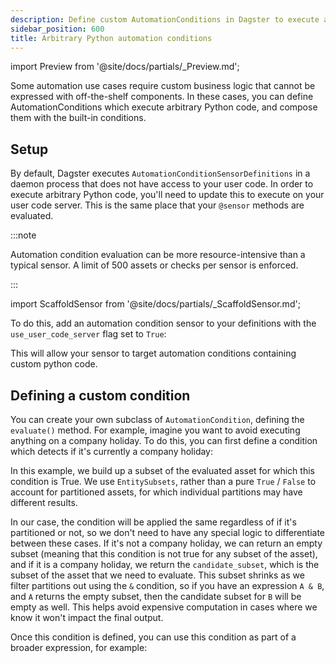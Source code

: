 ```yaml
---
description: Define custom AutomationConditions in Dagster to execute arbitrary Python code to handle complex business logic.
sidebar_position: 600
title: Arbitrary Python automation conditions
---
```


import Preview from '@site/docs/partials/\_Preview.md';

<Preview />

Some automation use cases require custom business logic that cannot be expressed with off-the-shelf components. In these cases, you can define AutomationConditions which execute arbitrary Python code, and compose them with the built-in conditions.

## Setup

By default, Dagster executes `AutomationConditionSensorDefinitions` in a daemon process that does not have access to your user code. In order to execute arbitrary Python code, you'll need to update this to execute on your user code server. This is the same place that your `@sensor` methods are evaluated.

:::note

Automation condition evaluation can be more resource-intensive than a typical sensor. A limit of 500 assets or checks per sensor is enforced.

:::

import ScaffoldSensor from '@site/docs/partials/\_ScaffoldSensor.md';

<ScaffoldSensor />

To do this, add an automation condition sensor to your definitions with the `use_user_code_server` flag set to `True`:

<CodeExample path="docs_snippets/docs_snippets/concepts/declarative_automation/sensors/arbitrary_python.py" title="src/<project-name>/defs/sensors.py" />

This will allow your sensor to target automation conditions containing custom python code.

## Defining a custom condition

You can create your own subclass of `AutomationCondition`, defining the `evaluate()` method. For example, imagine you want to avoid executing anything on a company holiday. To do this, you can first define a condition which detects if it's currently a company holiday:

<CodeExample path="docs_snippets/docs_snippets/concepts/declarative_automation/sensors/custom_condition.py" startAfter="start_custom_condition" endBefore="end_custom_condition" title="src/<project-name>/defs/sensors.py" />

In this example, we build up a subset of the evaluated asset for which this condition is True. We use `EntitySubsets`, rather than a pure `True` / `False` to account for partitioned assets, for which individual partitions may have different results.

In our case, the condition will be applied the same regardless of if it's partitioned or not, so we don't need to have any special logic to differentiate between these cases. If it's not a company holiday, we can return an empty subset (meaning that this condition is not true for any subset of the asset), and if it is a company holiday, we return the `candidate_subset`, which is the subset of the asset that we need to evaluate. This subset shrinks as we filter partitions out using the `&` condition, so if you have an expression `A & B`, and `A` returns the empty subset, then the candidate subset for `B` will be empty as well. This helps avoid expensive computation in cases where we know it won't impact the final output.

Once this condition is defined, you can use this condition as part of a broader expression, for example:

<CodeExample path="docs_snippets/docs_snippets/concepts/declarative_automation/sensors/custom_condition.py" startAfter="start_conditional" endBefore="end_conditional" title="src/<project-name>/defs/sensors.py" />

